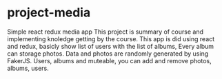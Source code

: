 # project-media
Simple react redux media app
This project is summary of course and implementing knoledge getting by the course. This app is did using react and redux, basicly show list of users with the list of albums, Every album can storage photos. Data and photos are randomly generated by using FakerJS. Users, albums and muteable, you can add and remove photos, albums, users. 
